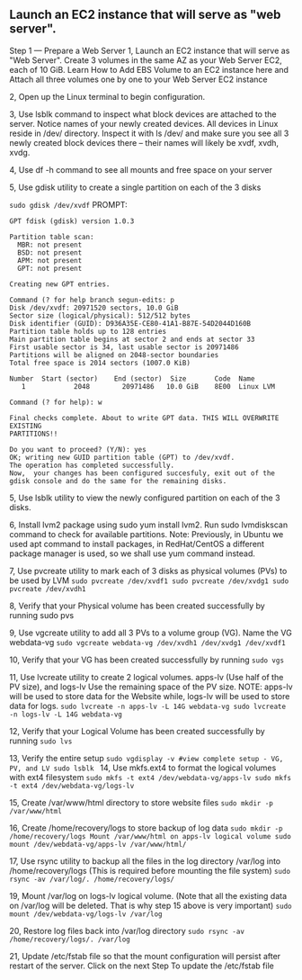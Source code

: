 ## Launch an EC2 instance that will serve as "web server".
Step 1 — Prepare a Web Server
1, Launch an EC2 instance that will serve as "Web Server". Create 3 volumes in the same AZ as your Web Server EC2, each of 10 GiB. Learn How to Add EBS Volume to an EC2 instance here and Attach all three volumes one by one to your Web Server EC2 instance

2, Open up the Linux terminal to begin configuration. 

3, Use lsblk command to inspect what block devices are attached to the server. Notice names of your newly created devices. All devices in Linux reside in /dev/ directory. Inspect it with ls /dev/ and make sure you see all 3 newly created block devices there – their names will likely be xvdf, xvdh, xvdg.

4, Use df -h command to see all mounts and free space on your server

5, Use gdisk utility to create a single partition on each of the 3 disks

` sudo gdisk /dev/xvdf `
PROMPT:

```
GPT fdisk (gdisk) version 1.0.3

Partition table scan:
  MBR: not present
  BSD: not present
  APM: not present
  GPT: not present

Creating new GPT entries.

Command (? for help branch segun-edits: p
Disk /dev/xvdf: 20971520 sectors, 10.0 GiB
Sector size (logical/physical): 512/512 bytes
Disk identifier (GUID): D936A35E-CE80-41A1-B87E-54D2044D160B
Partition table holds up to 128 entries
Main partition table begins at sector 2 and ends at sector 33
First usable sector is 34, last usable sector is 20971486
Partitions will be aligned on 2048-sector boundaries
Total free space is 2014 sectors (1007.0 KiB)

Number  Start (sector)    End (sector)  Size       Code  Name
   1            2048        20971486   10.0 GiB    8E00  Linux LVM

Command (? for help): w

Final checks complete. About to write GPT data. THIS WILL OVERWRITE EXISTING
PARTITIONS!!

Do you want to proceed? (Y/N): yes
OK; writing new GUID partition table (GPT) to /dev/xvdf.
The operation has completed successfully.
Now,  your changes has been configured succesfuly, exit out of the gdisk console and do the same for the remaining disks.
```

5, Use lsblk utility to view the newly configured partition on each of the 3 disks.

6, Install lvm2 package using sudo yum install lvm2. Run sudo lvmdiskscan command to check for available partitions.
Note: Previously, in Ubuntu we used apt command to install packages, in RedHat/CentOS a different package manager is used, so we shall use yum command instead.

7, Use pvcreate utility to mark each of 3 disks as physical volumes (PVs) to be used by LVM
`sudo pvcreate /dev/xvdf1
sudo pvcreate /dev/xvdg1
sudo pvcreate /dev/xvdh1`

8, Verify that your Physical volume has been created successfully by running sudo pvs

9, Use vgcreate utility to add all 3 PVs to a volume group (VG). Name the VG webdata-vg
`sudo vgcreate webdata-vg /dev/xvdh1 /dev/xvdg1 /dev/xvdf1`

10, Verify that your VG has been created successfully by running
`sudo vgs`

11, Use lvcreate utility to create 2 logical volumes. apps-lv (Use half of the PV size), and logs-lv Use the remaining space of the PV size. NOTE: apps-lv will be used to store data for the Website while, logs-lv will be used to store data for logs.
`sudo lvcreate -n apps-lv -L 14G webdata-vg
sudo lvcreate -n logs-lv -L 14G webdata-vg`

12, Verify that your Logical Volume has been created successfully by running
`sudo lvs`

13, Verify the entire setup
`sudo vgdisplay -v #view complete setup - VG, PV, and LV
sudo lsblk `
14, Use mkfs.ext4 to format the logical volumes with ext4 filesystem
`sudo mkfs -t ext4 /dev/webdata-vg/apps-lv
sudo mkfs -t ext4 /dev/webdata-vg/logs-lv`

15, Create /var/www/html directory to store website files
`sudo mkdir -p /var/www/html`

16, Create /home/recovery/logs to store backup of log data
`sudo mkdir -p /home/recovery/logs
Mount /var/www/html on apps-lv logical volume
sudo mount /dev/webdata-vg/apps-lv /var/www/html/`

17, Use rsync utility to backup all the files in the log directory /var/log into /home/recovery/logs (This is required before mounting the file system)
`sudo rsync -av /var/log/. /home/recovery/logs/`

19, Mount /var/log on logs-lv logical volume. (Note that all the existing data on /var/log will be deleted. That is why step 15 above is very important)
`sudo mount /dev/webdata-vg/logs-lv /var/log`

20, Restore log files back into /var/log directory
`sudo rsync -av /home/recovery/logs/. /var/log`

21, Update /etc/fstab file so that the mount configuration will persist after restart of the server. Click on the next Step To update the /etc/fstab file
